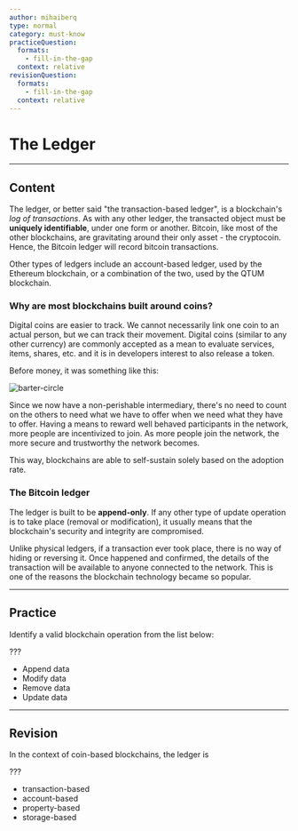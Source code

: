 ```yaml
---
author: mihaiberq
type: normal
category: must-know
practiceQuestion:
  formats:
    - fill-in-the-gap
  context: relative
revisionQuestion:
  formats:
    - fill-in-the-gap
  context: relative
---
```


# The Ledger


---

## Content

The ledger, or better said "the transaction-based ledger", is a blockchain's *log of transactions*. As with any other ledger, the transacted object must be **uniquely identifiable**, under one form or another. Bitcoin, like most of the other blockchains, are gravitating around their only asset - the cryptocoin. Hence, the Bitcoin ledger will record bitcoin transactions.

Other types of ledgers include an account-based ledger, used by the Ethereum blockchain, or a combination of the two, used by the QTUM blockchain.

### Why are most blockchains built around coins?

Digital coins are easier to track. We cannot necessarily link one coin to an actual person, but we can track their movement. Digital coins (similar to any other currency) are commonly accepted as a mean to evaluate services, items, shares, etc. and it is in developers interest to also release a token.

Before money, it was something like this:

![barter-circle](https://img.enkipro.com/73b4df28d69d727f7bdba443a2011bfa.png)

Since we now have a non-perishable intermediary, there's no need to count on the others to need what we have to offer when we need what they have to offer.
Having a means to reward well behaved participants in the network, more people are incentivized to join. As more people join the network, the more secure and trustworthy the network becomes.

This way, blockchains are able to self-sustain solely based on the adoption rate.

### The Bitcoin ledger

The ledger is built to be **append-only**. If any other type of update operation is to take place (removal or modification), it usually means that the blockchain's security and integrity are compromised.

Unlike physical ledgers, if a transaction ever took place, there is no way of hiding or reversing it. Once happened and confirmed, the details of the transaction will be available to anyone connected to the network. This is one of the reasons the blockchain technology became so popular.


---

## Practice

Identify a valid blockchain operation from the list below:

???

- Append data
- Modify data
- Remove data
- Update data


---

## Revision

In the context of coin-based blockchains, the ledger is

???

- transaction-based
- account-based
- property-based
- storage-based
